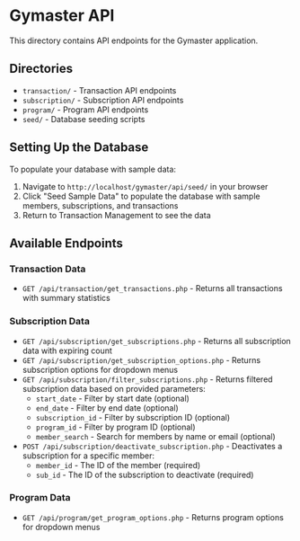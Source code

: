 # Gymaster API

This directory contains API endpoints for the Gymaster application.

## Directories

- `transaction/` - Transaction API endpoints
- `subscription/` - Subscription API endpoints
- `program/` - Program API endpoints
- `seed/` - Database seeding scripts

## Setting Up the Database

To populate your database with sample data:

1. Navigate to `http://localhost/gymaster/api/seed/` in your browser
2. Click "Seed Sample Data" to populate the database with sample members, subscriptions, and transactions
3. Return to Transaction Management to see the data

## Available Endpoints

### Transaction Data

- `GET /api/transaction/get_transactions.php` - Returns all transactions with summary statistics

### Subscription Data

- `GET /api/subscription/get_subscriptions.php` - Returns all subscription data with expiring count
- `GET /api/subscription/get_subscription_options.php` - Returns subscription options for dropdown menus
- `GET /api/subscription/filter_subscriptions.php` - Returns filtered subscription data based on provided parameters:
  - `start_date` - Filter by start date (optional)
  - `end_date` - Filter by end date (optional)
  - `subscription_id` - Filter by subscription ID (optional)
  - `program_id` - Filter by program ID (optional)
  - `member_search` - Search for members by name or email (optional)
- `POST /api/subscription/deactivate_subscription.php` - Deactivates a subscription for a specific member:
  - `member_id` - The ID of the member (required)
  - `sub_id` - The ID of the subscription to deactivate (required)

### Program Data

- `GET /api/program/get_program_options.php` - Returns program options for dropdown menus 